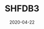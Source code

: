 ---
title: SHFDB3
date: "2020-04-22"
draft: false
updatesBanner: SwedeHF database 3 (SHFDB3) - a combination of the Swedish Heart Failure Registry and other national Swedish registers. The data consists of 156,544 posts (90,383 unique patients) and 771,049 age, sex and country matched controls. First post in 2000-05-11 and last post in 2018-12-31 with complete end follow-up until 2018-12-31. 
landingImage: favicon/logo.jpg
landingTitle: SwedeHF database 3
landingText: Documentation on the construction of SHFDB3
titleColor:
textColor:
spaceBetweenTitleText: 25
buttons: 
  - link: contact
    text: Contact
    color: primary
  - link: https://github.com/KIHeartFailure/shfdb3dh
    text: RCODE
    color: default
# shields:
#  - link: https://github.com/zzossig/hugo-theme-zdoc
#     image: https://img.shields.io/github/forks/zzossig/hugo-theme-zdoc?label=Fork&style=social
#     alt: Hugo ZDoc theme github forks
#  - link: https://github.com/zzossig/hugo-theme-zdoc
#     image: https://img.shields.io/github/stars/zzossig/hugo-theme-zdoc?label=Star&style=social
#     alt: Hugo ZDoc theme github stars
---